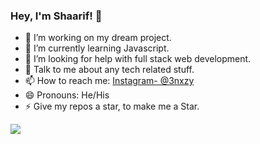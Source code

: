### Hey, I'm Shaarif! 👋

- 🔭 I’m working on my dream project.
- 🌱 I’m currently learning Javascript. 
- 🤔 I’m looking for help with full stack web development.
- 💬 Talk to me about any tech related stuff.
- 📫 How to reach me: [Instagram- @3nxzy](mailto:alamshaarif@gmail.com)
- 😄 Pronouns: He/His
- ⚡ Give my repos a star, to make me a Star.

<img src="https://github-readme-stats.vercel.app/api?username=shaarifalam&&show_icons=true&title_color=ffffff&icon_color=bb2acf&text_color=daf7dc&bg_color=151515">
